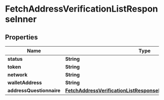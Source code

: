 

# FetchAddressVerificationListResponseInner


## Properties

| Name | Type | Description | Notes |
|------------ | ------------- | ------------- | -------------|
|**status** | **String** |  |  [optional] |
|**token** | **String** |  |  [optional] |
|**network** | **String** |  |  [optional] |
|**walletAddress** | **String** |  |  [optional] |
|**addressQuestionnaire** | [**FetchAddressVerificationListResponseInnerAddressQuestionnaire**](FetchAddressVerificationListResponseInnerAddressQuestionnaire.md) |  |  [optional] |



